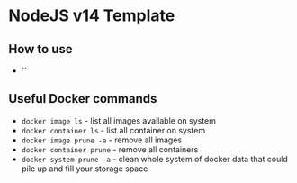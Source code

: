 # NodeJS v14 Template

## How to use
- ``
## Useful Docker commands

- `docker image ls` - list all images available on system
- `docker container ls` - list all container on system
- `docker image prune -a` - remove all images
- `docker container prune` - remove all containers
- `docker system prune -a` - clean whole system of docker data that could pile up and fill your storage space


